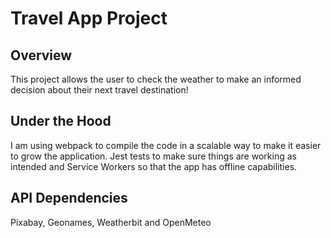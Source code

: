 # Travel App Project

## Overview
This project allows the user to check the weather to make an informed decision about their next travel destination! 

## Under the Hood
I am using webpack to compile the code in a scalable way to make it easier to grow the application.  Jest tests to make sure things are working as intended and Service Workers so that the app has offline capabilities.

## API Dependencies
Pixabay, Geonames, Weatherbit and OpenMeteo
